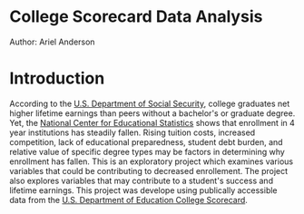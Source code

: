 # College Scorecard Data Analysis 
Author: Ariel Anderson

# Introduction 
According to the [U.S. Department of Social Security](https://www.ssa.gov/policy/docs/research-summaries/education-earnings.html), college graduates net higher lifetime earnings than peers without a bachelor's or graduate degree. Yet, the [National Center for Educational Statistics](https://nces.ed.gov/fastfacts/display.asp?id=98) shows that enrollment in 4 year institutions has steadily fallen. Rising tuition costs, increased competition, lack of educational preparedness, student debt burden, and relative value of specific degree types may be factors in determining why enrollment has fallen. This is an exploratory project which examines various variables that could be contributing to decreased enrollement. The project also explores variables that may contribute to a student's success and lifetime earnings. This project was develope using publically accessible data from the [U.S. Department of Education College Scorecard](https://collegescorecard.ed.gov/). 

